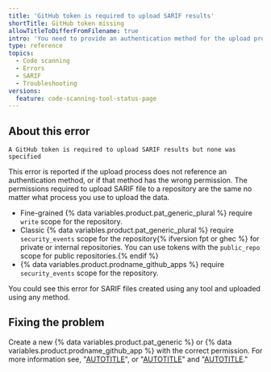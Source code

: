 ```yaml
---
title: 'GitHub token is required to upload SARIF results'
shortTitle: GitHub token missing
allowTitleToDifferFromFilename: true
intro: 'You need to provide an authentication method for the upload process to use to access the repository.'
type: reference
topics:
  - Code scanning
  - Errors
  - SARIF
  - Troubleshooting
versions:
  feature: code-scanning-tool-status-page
---
```


## About this error

```text
A GitHub token is required to upload SARIF results but none was specified
```

This error is reported if the upload process does not reference an authentication method, or if that method has the wrong permission. The permissions required to upload SARIF file to a repository are the same no matter what process you use to upload the data. 

- Fine-grained {% data variables.product.pat_generic_plural %} require `write` scope for the repository.
- Classic {% data variables.product.pat_generic_plural %} require `security_events` scope for the repository{% ifversion fpt or ghec %} for private or internal repositories. You can use tokens with the `public_repo` scope for public repositories.{% endif %}
- {% data variables.product.prodname_github_apps %} require `security_events` scope for the repository.

You could see this error for SARIF files created using any tool and uploaded using any method.

## Fixing the problem

Create a new {% data variables.product.pat_generic %} or {% data variables.product.prodname_github_app %} with the correct permission. For more information see, "[AUTOTITLE](/authentication/keeping-your-account-and-data-secure/managing-your-personal-access-tokens)", or "[AUTOTITLE](/apps/creating-github-apps/authenticating-with-a-github-app/authenticating-as-a-github-app)" and  "[AUTOTITLE](/apps/creating-github-apps/about-creating-github-apps/deciding-when-to-build-a-github-app)."
